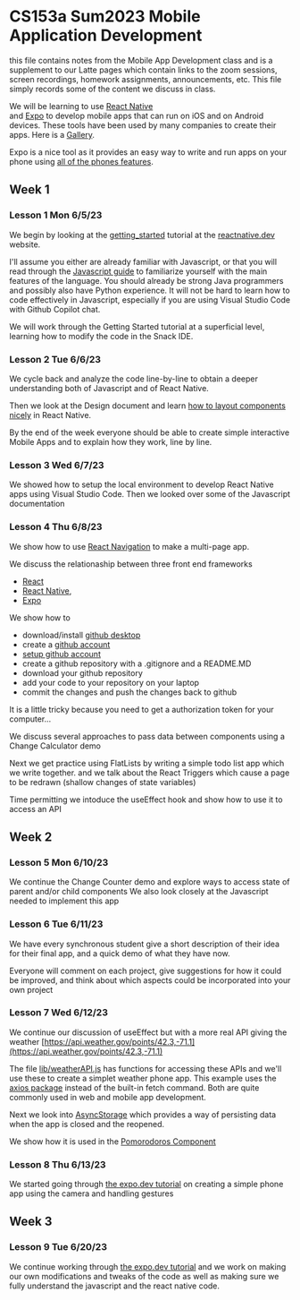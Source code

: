 # CS153a Sum2023  Mobile Application Development
this file contains notes from the Mobile App Development class
and is a supplement to our Latte pages which contain links to the
zoom sessions, screen recordings, homework assignments, announcements,
etc. This file simply records some of the content we discuss in class.

We will be learning to use [React Native](https://reactnative.dev)  
and [Expo](https://docs.expo.dev/) to develop mobile apps
that can run on iOS and on Android devices. These tools have been used
by many companies to create their apps. Here is a [Gallery](https://reactnative.dev/showcase).

Expo is a nice tool as it provides an easy way to write and run apps on your phone
using [all of the phones features](https://docs.expo.dev/versions/latest/).

## Week 1

### Lesson 1 Mon 6/5/23
We begin by looking at the [getting_started](https://reactnative.dev/docs/getting-started) tutorial at the
[reactnative.dev](https://reactnative.dev) website.

I'll assume you either are already familiar with Javascript, 
or that you will read through the [Javascript guide](https://developer.mozilla.org/en-US/docs/Web/JavaScript/Guide)
to familiarize yourself with the main features of the language. 
You should already be strong Java programmers and possibly also have Python experience. 
It will not be hard to learn how to code effectively in Javascript, 
especially if you are using Visual Studio Code with Github Copilot chat.

We will work through the Getting Started tutorial at a superficial level,
learning how to modify the code in the Snack IDE.

### Lesson 2 Tue 6/6/23
We cycle back and  analyze the code line-by-line to obtain a deeper
understanding both of Javascript and of React Native.

Then we look at the Design document and learn [how to layout components nicely](../notes/component_layout.md) in React Native.

By the end of the week everyone should be able to create simple interactive Mobile Apps
and to explain how they work, line by line.

### Lesson 3 Wed 6/7/23
We showed how to setup the local environment to develop React Native apps using Visual Studio Code.
Then we looked over some of the Javascript documentation

### Lesson 4 Thu 6/8/23
We show how to use [React Navigation](https://reactnavigation.org/) to make a multi-page app.

We discuss the relationaship between three front end frameworks
* [React](https://react.dev)
* [React Native](https://reactnative.dev),
* [Expo](https://docs.expo.dev/)

We show how to 
* download/install [github desktop](https://desktop.github.com/)
* create a [github account](https://github.com)
* [setup github account](https://docs.github.com/en/desktop/installing-and-configuring-github-desktop/installing-and-authenticating-to-github-desktop/about-connections-to-github-in-github-desktop)
* create a github repository with a .gitignore and a README.MD
* download your github repository
* add your code to your repository on your laptop
* commit the changes and push the changes back to github

It is a little tricky because you need to get a authorization token for your computer...


We discuss several approaches to pass data between components using a Change Calculator demo

Next we get practice using FlatLists by writing a simple todo list app which we write together.
and we talk about the React Triggers which cause a page to be redrawn (shallow changes of state variables)

Time permitting we intoduce the useEffect hook and show how to use it to access an API

## Week 2

### Lesson 5 Mon 6/10/23
We continue the Change Counter demo and explore ways to access state of parent and/or child components
We also look closely at the Javascript needed to implement this app

### Lesson 6 Tue 6/11/23
We have every synchronous student give a short description of their idea for their final app, and a quick demo of what they have now. 

Everyone will comment on each project, give suggestions for how it could be improved, and think about which aspects could be incorporated into your own project

### Lesson 7 Wed 6/12/23
We continue our discussion of useEffect but with a more real API giving the weather 
[https://api.weather.gov/points/42.3,-71.1](https://api.weather.gov/points/42.3,-71.1)

The file [lib/weatherAPI.js](../code/AwesomeProject/lib/weatherAPI.js) has functions for accessing these APIs
and we'll use these to create a simplet weather phone app. This example uses the 
[axios package](https://www.npmjs.com/package/axios) instead of the built-in fetch command. Both are
quite commonly used in web and mobile app development.

Next we look into [AsyncStorage](https://reactnative.dev/docs/asyncstorage) which provides a way
of persisting data when the app is closed and the reopened.

We show how it is used in the [Pomorodoros Component](../code/AwesomeProject/components/Pomorodos.js)

### Lesson 8 Thu 6/13/23
We started going through [the expo.dev tutorial](https://docs.expo.dev/tutorial/introduction/) 
on creating a simple phone app using the camera and handling gestures

## Week 3

### Lesson 9 Tue 6/20/23
We continue working through [the expo.dev tutorial](https://docs.expo.dev/tutorial/introduction/)
and we work on making our own modifications and tweaks of the code as well as making sure we fully 
understand the javascript and the react native code.



